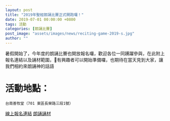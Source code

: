 ```yaml
---
layout: post
title: "2019年聖經朗誦比賽正式開跑囉！"
date: 2019-07-01 00:00:00 +0800
tags: 活動
categories: [朗誦比賽]
post_image: "assets/images/news/reciting-game-2019-s.jpg"
author: ""
---
```


暑假開始了，今年度的朗誦比賽也開放報名囉，歡迎各位一同踴躍參與，在此附上報名連結以及誦材範圍，有興趣者可以開始準備囉，也期待在當天見到大家，讓我們相約來朗誦神的話語

 

# 活動地點：
    台南善牧堂（701 東區長榮路三段1號）

 
<a class="main-btn main-btn-2" href="http://bit.ly/2RJFNz5">線上報名連結</a>
<a class="main-btn main-btn-2" href="https://www.facebook.com/notes/%E9%98%BF%E7%88%BE%E6%B3%95%E5%85%92%E7%AB%A5%E8%AE%80%E7%B6%93%E5%8D%94%E6%9C%83/2019%E5%B9%B4%E7%AC%AC%E5%85%AB%E5%B1%86%E6%9C%97%E8%AA%A6%E6%AF%94%E8%B3%BD%E8%AA%A6%E6%9D%90/1306063939568683/?__xts__%5B0%5D=68.ARDSmDAW3Vr2nFpGSBZ--b8tmYAx1D1LVtxuDkAka35_4DG25cyE8TKg-WBMQcMJMWa7nLWsh8mjGoCs55IvEkhFVv60xTpR7y-HH3WKKsLWEKN70CPJ_Kb6WRJLjFlExroIn4DX3a3ZQZLEl-qRQsCDYhZ7K2RMtR_JXpt3nfKuVRznZa6ILXMpHHm6Ihe5m_QVcbqhwQJOITqFqXOi-24uLbCI8vb1iH67QtBDvfciFR4-wn5iuhPKbPnF9kzNgaooHsudlF-yykOjuXLzMyrILwj8pP01reR8RYlJPTRo9UIfL0gl2OZvS6f63G-mHmQ7vneY8hOAIB0w3X8vnmwr&__tn__=HH-R">朗誦誦材</a> 